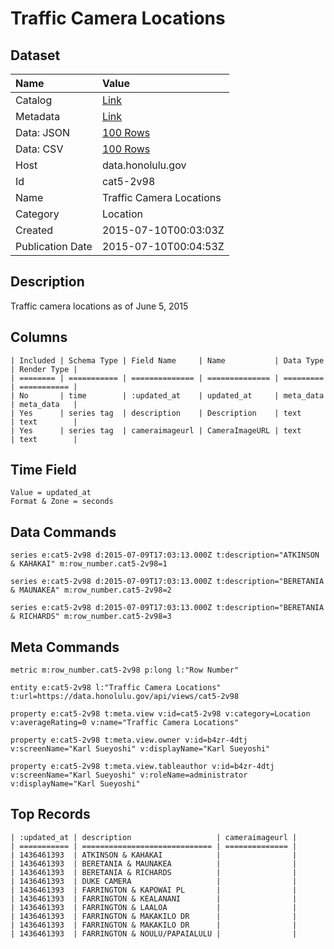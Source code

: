 # Traffic Camera Locations

## Dataset

| Name | Value |
| :--- | :---- |
| Catalog | [Link](https://catalog.data.gov/dataset/traffic-camera-locations) |
| Metadata | [Link](https://data.honolulu.gov/api/views/cat5-2v98) |
| Data: JSON | [100 Rows](https://data.honolulu.gov/api/views/cat5-2v98/rows.json?max_rows=100) |
| Data: CSV | [100 Rows](https://data.honolulu.gov/api/views/cat5-2v98/rows.csv?max_rows=100) |
| Host | data.honolulu.gov |
| Id | cat5-2v98 |
| Name | Traffic Camera Locations |
| Category | Location |
| Created | 2015-07-10T00:03:03Z |
| Publication Date | 2015-07-10T00:04:53Z |

## Description

Traffic camera locations as of June 5, 2015

## Columns

```ls
| Included | Schema Type | Field Name     | Name           | Data Type | Render Type |
| ======== | =========== | ============== | ============== | ========= | =========== |
| No       | time        | :updated_at    | updated_at     | meta_data | meta_data   |
| Yes      | series tag  | description    | Description    | text      | text        |
| Yes      | series tag  | cameraimageurl | CameraImageURL | text      | text        |
```

## Time Field

```ls
Value = updated_at
Format & Zone = seconds
```

## Data Commands

```ls
series e:cat5-2v98 d:2015-07-09T17:03:13.000Z t:description="ATKINSON & KAHAKAI" m:row_number.cat5-2v98=1

series e:cat5-2v98 d:2015-07-09T17:03:13.000Z t:description="BERETANIA & MAUNAKEA" m:row_number.cat5-2v98=2

series e:cat5-2v98 d:2015-07-09T17:03:13.000Z t:description="BERETANIA & RICHARDS" m:row_number.cat5-2v98=3
```

## Meta Commands

```ls
metric m:row_number.cat5-2v98 p:long l:"Row Number"

entity e:cat5-2v98 l:"Traffic Camera Locations" t:url=https://data.honolulu.gov/api/views/cat5-2v98

property e:cat5-2v98 t:meta.view v:id=cat5-2v98 v:category=Location v:averageRating=0 v:name="Traffic Camera Locations"

property e:cat5-2v98 t:meta.view.owner v:id=b4zr-4dtj v:screenName="Karl Sueyoshi" v:displayName="Karl Sueyoshi"

property e:cat5-2v98 t:meta.view.tableauthor v:id=b4zr-4dtj v:screenName="Karl Sueyoshi" v:roleName=administrator v:displayName="Karl Sueyoshi"
```

## Top Records

```ls
| :updated_at | description                   | cameraimageurl | 
| =========== | ============================= | ============== | 
| 1436461393  | ATKINSON & KAHAKAI            |                | 
| 1436461393  | BERETANIA & MAUNAKEA          |                | 
| 1436461393  | BERETANIA & RICHARDS          |                | 
| 1436461393  | DUKE CAMERA                   |                | 
| 1436461393  | FARRINGTON & KAPOWAI PL       |                | 
| 1436461393  | FARRINGTON & KEALANANI        |                | 
| 1436461393  | FARRINGTON & LAALOA           |                | 
| 1436461393  | FARRINGTON & MAKAKILO DR      |                | 
| 1436461393  | FARRINGTON & MAKAKILO DR      |                | 
| 1436461393  | FARRINGTON & NOULU/PAPAIALULU |                | 
```
